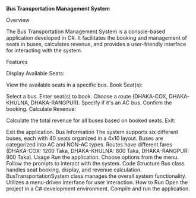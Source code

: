 **Bus Transportation Management System**
  
Overview

The Bus Transportation Management System is a console-based application developed in C#. It facilitates the booking and management of seats in buses, calculates revenue, and provides a user-friendly interface for interacting with the system.

Features

Display Available Seats:

View the available seats in a specific bus.
Book Seat(s):

Select a bus.
Enter seat(s) to book.
Choose a route (DHAKA-COX, DHAKA-KHULNA, DHAKA-RANGPUR).
Specify if it's an AC bus.
Confirm the booking.
Calculate Revenue:

Calculate the total revenue for all buses based on booked seats.
Exit:

Exit the application.
Bus Information
The system supports six different buses, each with 40 seats organized in a 4x10 layout.
Buses are categorized into AC and NON-AC types.
Routes have different fares (DHAKA-COX: 1200 Taka, DHAKA-KHULNA: 800 Taka, DHAKA-RANGPUR: 900 Taka).
Usage
Run the application.
Choose options from the menu.
Follow the prompts to interact with the system.
Code Structure
Bus class handles seat booking, display, and revenue calculation.
BusTransportationSystem class manages the overall system functionality.
Utilizes a menu-driven interface for user interaction.
How to Run
Open the project in a C# development environment.
Compile and run the application.
